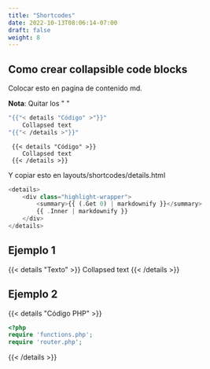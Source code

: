 ```yaml
---
title: "Shortcodes"
date: 2022-10-13T08:06:14-07:00
draft: false
weight: 8
---
```


## Como crear collapsible code blocks
Colocar esto en pagina de contenido md.

**Nota**: Quitar los " "
```bash
"{{"< details "Código" >"}}"
    Collapsed text
"{{"< /details >"}}"
```

```text
 {{< details "Código" >}}
    Collapsed text
 {{< /details >}}
```

Y copiar esto en layouts/shortcodes/details.html
```php
<details>
    <div class="highlight-wrapper">
        <summary>{{ (.Get 0) | markdownify }}</summary>
        {{ .Inner | markdownify }}
    </div>
</details> 
```

## Ejemplo 1
{{< details "Texto" >}}
    Collapsed text
{{< /details >}}

## Ejemplo 2
{{< details "Código PHP" >}}

```php
<?php 
require 'functions.php';
require 'router.php';
```

{{< /details >}}





